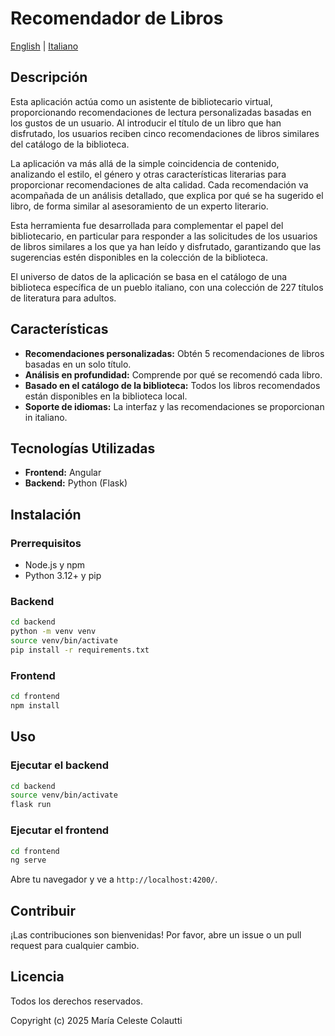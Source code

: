 # Recomendador de Libros

[English](README.md) | [Italiano](README.it.md)

## Descripción

Esta aplicación actúa como un asistente de bibliotecario virtual, proporcionando recomendaciones de lectura personalizadas basadas en los gustos de un usuario. Al introducir el título de un libro que han disfrutado, los usuarios reciben cinco recomendaciones de libros similares del catálogo de la biblioteca.

La aplicación va más allá de la simple coincidencia de contenido, analizando el estilo, el género y otras características literarias para proporcionar recomendaciones de alta calidad. Cada recomendación va acompañada de un análisis detallado, que explica por qué se ha sugerido el libro, de forma similar al asesoramiento de un experto literario.

Esta herramienta fue desarrollada para complementar el papel del bibliotecario, en particular para responder a las solicitudes de los usuarios de libros similares a los que ya han leído y disfrutado, garantizando que las sugerencias estén disponibles en la colección de la biblioteca.

El universo de datos de la aplicación se basa en el catálogo de una biblioteca específica de un pueblo italiano, con una colección de 227 títulos de literatura para adultos.

## Características

*   **Recomendaciones personalizadas:** Obtén 5 recomendaciones de libros basadas en un solo título.
*   **Análisis en profundidad:** Comprende por qué se recomendó cada libro.
*   **Basado en el catálogo de la biblioteca:** Todos los libros recomendados están disponibles en la biblioteca local.
*   **Soporte de idiomas:** La interfaz y las recomendaciones se proporcionan in italiano.

## Tecnologías Utilizadas

*   **Frontend:** Angular
*   **Backend:** Python (Flask)

## Instalación

### Prerrequisitos

*   Node.js y npm
*   Python 3.12+ y pip

### Backend

```bash
cd backend
python -m venv venv
source venv/bin/activate
pip install -r requirements.txt
```

### Frontend

```bash
cd frontend
npm install
```

## Uso

### Ejecutar el backend

```bash
cd backend
source venv/bin/activate
flask run
```

### Ejecutar el frontend

```bash
cd frontend
ng serve
```

Abre tu navegador y ve a `http://localhost:4200/`.

## Contribuir

¡Las contribuciones son bienvenidas! Por favor, abre un issue o un pull request para cualquier cambio.

## Licencia

Todos los derechos reservados.

Copyright (c) 2025 María Celeste Colautti
